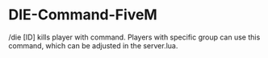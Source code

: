 # DIE-Command-FiveM
/die [ID] kills player with command. Players with specific group can use this command, which can be adjusted in the server.lua. 
